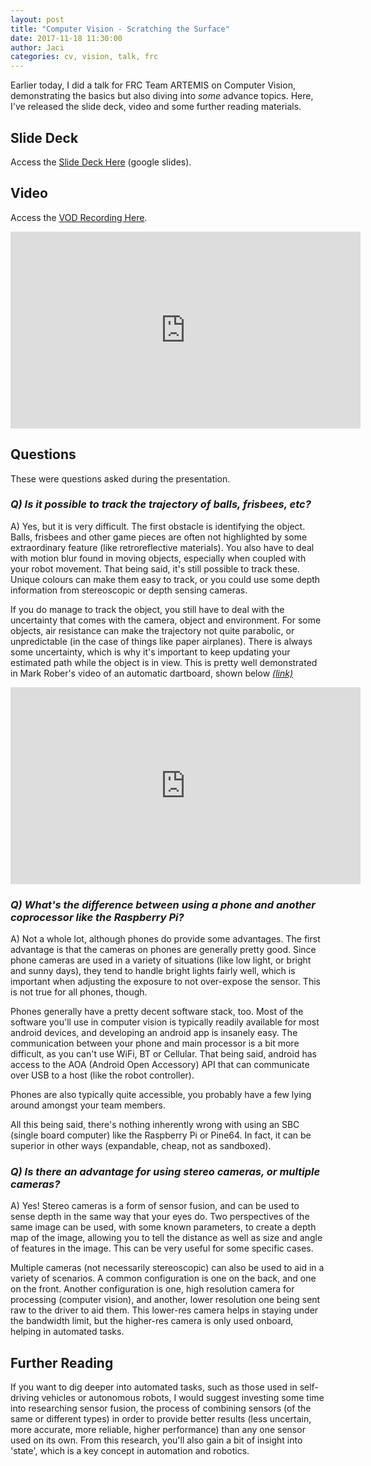 ```yaml
---
layout: post
title: "Computer Vision - Scratching the Surface"
date: 2017-11-18 11:30:00
author: Jaci
categories: cv, vision, talk, frc
---
```


Earlier today, I did a talk for FRC Team ARTEMIS on Computer Vision, demonstrating the basics but also diving into _some_ advance topics. Here, I've released the slide deck, video and some further reading materials.

<!-- excerpt -->

## Slide Deck
Access the [Slide Deck Here](https://docs.google.com/presentation/d/1vgMuifEYkToz7KGrdd0VZSc6E1mUOK-z4cKvbQZ1kbo/edit?usp=sharing) (google slides).

## Video
Access the [VOD Recording Here](https://www.youtube.com/watch?v=d9WSAfzA6fc).

<iframe width="560" height="315" src="https://www.youtube.com/embed/d9WSAfzA6fc" frameborder="0" allowfullscreen></iframe>

<br />

## Questions
These were questions asked during the presentation.

### _Q) Is it possible to track the trajectory of balls, frisbees, etc?_

A) Yes, but it is very difficult. The first obstacle is identifying the object. Balls, frisbees and other game pieces are often not highlighted by some extraordinary feature (like retroreflective materials). You also have to deal with motion blur found in moving objects, especially when coupled with your robot movement. That being said, it's still possible to track these. Unique colours can make them easy to track, or you could use some depth information from stereoscopic or depth sensing cameras.

If you do manage to track the object, you still have to deal with the uncertainty that comes with the camera, object and environment. For some objects, air resistance can make the trajectory not quite parabolic, or unpredictable (in the case of things like paper airplanes). There is always some uncertainty, which is why it's important to keep updating your estimated path while the object is in view. This is pretty well demonstrated in Mark Rober's video of an automatic dartboard, shown below _[(link)](https://www.youtube.com/watch?v=MHTizZ_XcUM)_

<iframe width="560" height="315" src="https://www.youtube.com/embed/MHTizZ_XcUM" frameborder="0" allowfullscreen></iframe>
<br />

### _Q) What's the difference between using a phone and another coprocessor like the Raspberry Pi?_

A) Not a whole lot, although phones do provide some advantages. The first advantage is that the cameras on phones are generally pretty good. Since phone cameras are used in a variety of situations (like low light, or bright and sunny days), they tend to handle bright lights fairly well, which is important when adjusting the exposure to not over-expose the sensor. This is not true for all phones, though.

Phones generally have a pretty decent software stack, too. Most of the software you'll use in computer vision is typically readily available for most android devices, and developing an android app is insanely easy. The communication between your phone and main processor is a bit more difficult, as you can't use WiFi, BT or Cellular. That being said, android has access to the AOA (Android Open Accessory) API that can communicate over USB to a host (like the robot controller).

Phones are also typically quite accessible, you probably have a few lying around amongst your team members.

All this being said, there's nothing inherently wrong with using an SBC (single board computer) like the Raspberry Pi or Pine64. In fact, it can be superior in other ways (expandable, cheap, not as sandboxed).

### _Q) Is there an advantage for using stereo cameras, or multiple cameras?_

A) Yes! Stereo cameras is a form of sensor fusion, and can be used to sense depth in the same way that your eyes do. Two perspectives of the same image can be used, with some known parameters, to create a depth map of the image, allowing you to tell the distance as well as size and angle of features in the image. This can be very useful for some specific cases.

Multiple cameras (not necessarily stereoscopic) can also be used to aid in a variety of scenarios. A common configuration is one on the back, and one on the front. Another configuration is one, high resolution camera for processing (computer vision), and another, lower resolution one being sent raw to the driver to aid them. This lower-res camera helps in staying under the bandwidth limit, but the higher-res camera is only used onboard, helping in automated tasks.
<br />

## Further Reading
If you want to dig deeper into automated tasks, such as those used in self-driving vehicles or autonomous robots, I would suggest investing some time into researching sensor fusion, the process of combining sensors (of the same or different types) in order to provide better results (less uncertain, more accurate, more reliable, higher performance) than any one sensor used on its own. From this research, you'll also gain a bit of insight into 'state', which is a key concept in automation and robotics.

